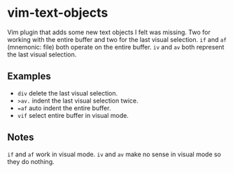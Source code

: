 # vim-text-objects

Vim plugin that adds some new text objects I felt was missing. Two for working with the entire buffer and two for the last visual selection. `if` and `af` (mnemonic: file) both operate on the entire buffer. `iv` and `av` both represent the last visual selection.

## Examples

* `div` delete the last visual selection.
* `>av.` indent the last visual selection twice.
* `=af` auto indent the entire buffer.
* `vif` select entire buffer in visual mode.

## Notes

`if` and `af` work in visual mode. `iv` and `av` make no sense in visual mode so they do nothing.
